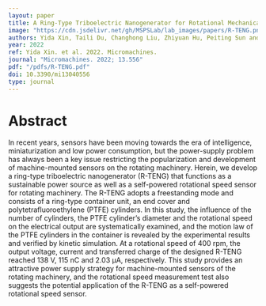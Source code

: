```yaml
---
layout: paper
title: A Ring-Type Triboelectric Nanogenerator for Rotational Mechanical Energy Harvesting and Self-Powered Rotational Speed Sensing
image: "https://cdn.jsdelivr.net/gh/MSPSLab/lab_images/papers/R-TENG.png"
authors: Yida Xin, Taili Du, Changhong Liu, Zhiyuan Hu, Peiting Sun and Minyi Xu
year: 2022
ref: Yida Xin. et al. 2022. Micromachines.
journal: "Micromachines. 2022; 13.556"
pdf: "/pdfs/R-TENG.pdf"
doi: 10.3390/mi13040556
type: journal
---
```


# Abstract

In recent years, sensors have been moving towards the era of intelligence, miniaturization and low power consumption, but the power-supply problem has always been a key issue restricting the popularization and development of machine-mounted sensors on the rotating machinery. Herein, we develop a ring-type triboelectric nanogenerator (R-TENG) that functions as a sustainable power source as well as a self-powered rotational speed sensor for rotating machinery. The R-TENG adopts a freestanding mode and consists of a ring-type container unit, an end cover and polytetrafluoroethylene (PTFE) cylinders. In this study, the influence of the number of cylinders, the PTFE cylinder’s diameter and the rotational speed on the electrical output are systematically examined, and the motion law of the PTFE cylinders in the container is revealed by the experimental results and verified by kinetic simulation. At a rotational speed of 400 rpm, the output voltage, current and transferred charge of the designed R-TENG reached 138 V, 115 nC and 2.03 μA, respectively. This study provides an attractive power supply strategy for machine-mounted sensors of the rotating machinery, and the rotational speed measurement test also suggests the potential application of the R-TENG as a self-powered rotational speed sensor.